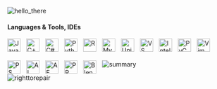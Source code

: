![hello_there](https://github.com/z-yaren/z-yaren/assets/69366142/4352b1dc-4759-4efd-91fb-2e5dcfc598f7)


#### Languages & Tools, IDEs

<img align="left" alt="Java" width="30px" style="padding-right:10px;" src="https://github.com/z-yaren/z-yaren/assets/69366142/8863e715-9368-4457-b63d-06e02c758993"/>
<img align="left" alt="C++" width="30px" style="padding-right:10px;" src="https://github.com/z-yaren/z-yaren/assets/69366142/8b967e3c-8003-4ea7-bc35-e59e4d2e418d"/>
<img align="left" alt="C#" width="30px" style="padding-right:10px;" src="https://github.com/z-yaren/z-yaren/assets/69366142/d781225f-8fd5-4b90-bf66-889c2ff8d412"/>
<img align="left" alt="Python" width="30px" style="padding-right:10px;" src="https://github.com/z-yaren/z-yaren/assets/69366142/6d390376-a5cb-48a4-a9ef-a6d65ab80b3e"/>
<img align="left" alt="R" width="30px" style="padding-right:10px;" src="https://github.com/z-yaren/z-yaren/assets/69366142/8ba4bc8d-b4f9-493d-95c5-cdb8ff833033"/>
<img align="left" alt="MySQL" width="30px" style="padding-right:10px;" src="https://github.com/z-yaren/z-yaren/assets/69366142/66904ca8-47cf-49a2-a4a3-d90259e17010"/>
<img align="left" alt="Unity" width="30px" style="padding-right:10px;" src="https://github.com/z-yaren/z-yaren/assets/69366142/1a4fd229-497d-4f70-b6b7-15a327e0d191"/>
<img align="left" alt="VS" width="30px" style="padding-right:10px;" src="https://github.com/z-yaren/z-yaren/assets/69366142/85555e23-ac82-477e-ac36-4201a86ebe8d"/>
<img align="left" alt="IntelliJ" width="30px" style="padding-right:10px;" src="https://github.com/z-yaren/z-yaren/assets/69366142/e0619642-8fb7-42cc-99c2-509516117b1b"/>
<img align="left" alt="PyCharm" width="30px" style="padding-right:10px;" src="https://github.com/z-yaren/z-yaren/assets/69366142/1bec2b7e-2f57-40a7-bd48-04a2873978cb"/>
<img align="left" alt="Vim" width="30px" style="padding-right:10px;" src="https://github.com/z-yaren/z-yaren/assets/69366142/90e0f1d1-e5de-47e4-82fd-5a4498cbaa23"/><br />




######

<img align="left" alt="PS" width="30px" style="padding-right:10px;" src="https://github.com/z-yaren/z-yaren/assets/69366142/577d8fd6-7c56-4139-bc16-4fa45fc13d51"/>
<img align="left" alt="AI" width="30px" style="padding-right:10px;" src="https://github.com/z-yaren/z-yaren/assets/69366142/06037bdb-9ff1-4c11-9060-d9a7867614ef"/>
<img align="left" alt="AE" width="30px" style="padding-right:10px;" src="https://github.com/z-yaren/z-yaren/assets/69366142/a6f7648a-28ba-4af9-8d30-84603d58de43"/>
<img align="left" alt="PR" width="30px" style="padding-right:10px;" src="https://github.com/z-yaren/z-yaren/assets/69366142/e215874f-706b-4e50-b109-dea86bfa819d"/>
<img align="left" alt="Blender" width="30px" style="padding-right:10px;" src="https://github.com/z-yaren/z-yaren/assets/69366142/d762f904-accb-424b-b6bf-6e6ed27c784d"/>




![summary](https://github-profile-summary-cards.vercel.app/api/cards/profile-details?username=z-yaren&theme=tokyonight)

![righttorepair](https://github.com/z-yaren/deneme/assets/69366142/ec2ad403-fe15-465c-8534-c9baf41cef33)
<!--
**z-yaren/z-yaren** is a ✨ _special_ ✨ repository because its `README.md` (this file) appears on your GitHub profile.

Here are some ideas to get you started:

- 🔭 I’m currently working on ...
- 🌱 I’m currently learning ...
- 👯 I’m looking to collaborate on ...
- 🤔 I’m looking for help with ...
- 💬 Ask me about ...
- 📫 How to reach me: ...
- 😄 Pronouns: ...
- ⚡ Fun fact: ...
-->
